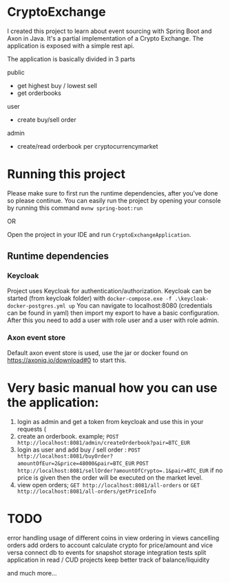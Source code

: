 # CryptoExchange
I created this project to learn about event sourcing with Spring Boot and Axon in Java. It's a partial implementation of a Crypto Exchange. The application is exposed with a simple rest api.   

The application is basically divided in 3 parts 

public 
 - get highest buy / lowest sell 
 - get orderbooks
 
user 
 - create buy/sell order
 
admin
 - create/read orderbook per cryptocurrencymarket

# Running this project
Please make sure to first run the runtime dependencies, after you've done so please continue.
You can easily run the project by opening your console by running this command
`mvnw spring-boot:run`

OR

Open the project in your IDE and run `CryptoExchangeApplication`. 

## Runtime dependencies 

### Keycloak
Project uses Keycloak for authentication/authorization. Keycloak can be started (from keycloak folder) with 
`docker-compose.exe -f .\keycloak-docker-postgres.yml up`
You can navigate to localhost:8080 (credentials can be found in yaml) then import my export to have a basic configuration. After this you need to add a user with role user and a user with role admin.

### Axon event store

Default axon event store is used, use the jar or docker found on https://axoniq.io/download#0 to start this.

# Very basic manual how you can use the application: 

1. login as admin and get a token from keycloak and use this in your requests (
2. create an orderbook. example; `POST http://localhost:8081/admin/createOrderbook?pair=BTC_EUR`
3. login as user and add buy / sell order  :
`POST http://localhost:8081/buyOrder?amountOfEur=2&price=48000&pair=BTC_EUR`
`POST http://localhost:8081/sellOrder?amountOfCrypto=.1&pair=BTC_EUR`
if no price is given then the order will be executed on the market level.
4. view open orders; `GET http://localhost:8081/all-orders` or  `GET http://localhost:8081/all-orders/getPriceInfo`

# TODO 

error handling
usage of different coins in view 
ordering in views
cancelling orders
add orders to account
calculate crypto for price/amount and vice versa
connect db to events for snapshot storage
integration tests
split application in read / CUD projects
keep better track of balance/liquidity

and much more...
